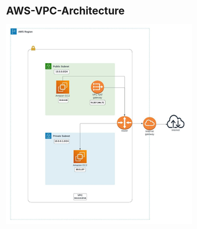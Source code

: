AWS-VPC-Architecture
====================

![AWS-VPC](https://github.com/Manpreet-Singh-MS/AWS-VPC/blob/main/AWS-Architecture/vpc%20architecture.jpg)
